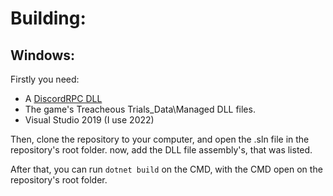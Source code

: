 ﻿# Building:
## Windows:
Firstly you need:
- A [DiscordRPC DLL](https://github.com/Lachee/discord-rpc-csharp/releases/tag/v1.1.3)
- The game's Treacheous Trials_Data\Managed DLL files.
- Visual Studio 2019 (I use 2022)

Then, clone the repository to your computer, and open the .sln file in the repository's root folder. now, add the DLL file assembly's, that was listed.

After that, you can run ``` dotnet build ``` on the CMD, with the CMD open on the repository's root folder.